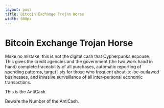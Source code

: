 ```yaml
---
layout: post
title: Bitcoin Exchange Trojan Horse
width: 600px
---
```


# Bitcoin Exchange Trojan Horse

Make no mistake, this is not the digital cash that Cypherpunks
espouse. This gives the credit agencies and the government (the two
work hand in hand) complete traceability of all purchases, automatic
reporting of spending patterns, target lists for those who frequent
about-to-be-outlawed businesses, and invasive surveillance of all
inter-personal economic transactions.

This is the AntiCash.

Beware the Number of the AntiCash.
